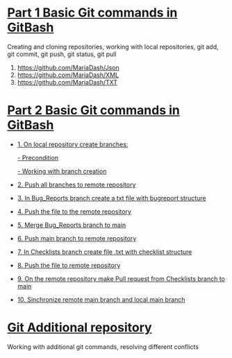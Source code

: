 # [Part 1 Basic Git commands in GitBash](https://github.com/MariaDash/Git/blob/main/Git%20%20Part1.md) 
Creating and cloning repositories, working with local repositories, git add, git commit, git push, git status, git pull
   1. https://github.com/MariaDash/Json
   2. https://github.com/MariaDash/XML
   3. https://github.com/MariaDash/TXT

# [Part 2 Basic Git commands in GitBash](https://github.com/MariaDash/Git/blob/main/Git%20Part2.md)
+ [1. On local repository create branches:](https://github.com/MariaDash/Git/blob/main/Homework%20Git%202.md#1-on-local-repository-create-branches)

    [- Precondition](https://github.com/MariaDash/Git/blob/main/Homework%20Git%202.md#precondition)
    
    [- Working with branch creation](https://github.com/MariaDash/Git/blob/main/Homework%20Git%202.md#working-with-branch-creation)
    
+ [2. Push all branches to remote repository](https://github.com/MariaDash/Git/blob/main/Homework%20Git%202.md#2-push-all-branches-to-remote-repository)
+ [3. In Bug_Reports branch create a txt file with bugreport structure](https://github.com/MariaDash/Git/blob/main/Homework%20Git%202.md#3-in-bug_reports-branch-create-a-txt-file-with-bugreport-structure)
+ [4. Push the file to the remote repository](https://github.com/MariaDash/Git/blob/main/Homework%20Git%202.md#4-push-the-file-to-the-remote-repository)
+ [5. Merge Bug_Reports branch to main](https://github.com/MariaDash/Git/blob/main/Homework%20Git%202.md#5-merge-bug_reports-branch-to-main)
+ [6. Push main branch to remote repository](https://github.com/MariaDash/Git/blob/main/Homework%20Git%202.md#6-push-main-branch-to-remote-repository)
+ [7. In Checklists branch create file .txt with checklist structure](https://github.com/MariaDash/Git/blob/main/Homework%20Git%202.md#7-in-checklists-branch-create-file-txt-with-checklist-structure)
+ [8. Push the file to remote repository](https://github.com/MariaDash/Git/blob/main/Homework%20Git%202.md#8-push-the-file-to-remote-repository)
+ [9. On the remote repository make Pull request from Checklists branch to main](https://github.com/MariaDash/Git/blob/main/Homework%20Git%202.md#9--on-the-remote-repository-make-pull-request-from-checklists-branch-to-main)
+ [10. Sinchronize remote main branch and local main branch](https://github.com/MariaDash/Git/blob/main/Homework%20Git%202.md#10-sinchronize-remote-main-branch-and-local-main-branch)
# [Git Additional repository](https://github.com/MariaDash/Git_Additional)
Working with additional git commands, resolving different conflicts
